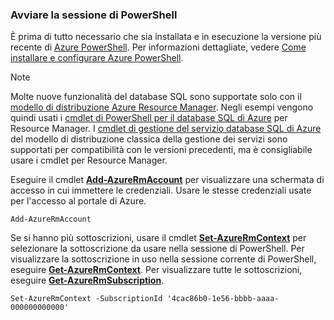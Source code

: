 
### <a name="start-your-powershell-session"></a>Avviare la sessione di PowerShell
È prima di tutto necessario che sia installata e in esecuzione la versione più recente di [Azure PowerShell](https://msdn.microsoft.com/library/mt619274\(v=azure.300\).aspx). Per informazioni dettagliate, vedere [Come installare e configurare Azure PowerShell](/powershell/azureps-cmdlets-docs).

> [!NOTE]
> Molte nuove funzionalità del database SQL sono supportate solo con il [modello di distribuzione Azure Resource Manager](../articles/azure-resource-manager/resource-group-overview.md). Negli esempi vengono quindi usati i [cmdlet di PowerShell per il database SQL di Azure](https://msdn.microsoft.com/library/azure/mt574084\(v=azure.300\).aspx) per Resource Manager. I [cmdlet di gestione del servizio database SQL di Azure](https://msdn.microsoft.com/library/azure/dn546723\(v=azure.300\).aspx) del modello di distribuzione classica della gestione dei servizi sono supportati per compatibilità con le versioni precedenti, ma è consigliabile usare i cmdlet per Resource Manager.
> 
> 

Eseguire il cmdlet [**Add-AzureRmAccount**](https://msdn.microsoft.com/library/azure/mt619267\(v=azure.300\).aspx) per visualizzare una schermata di accesso in cui immettere le credenziali. Usare le stesse credenziali usate per l'accesso al portale di Azure.

    Add-AzureRmAccount

Se si hanno più sottoscrizioni, usare il cmdlet [**Set-AzureRmContext**](https://msdn.microsoft.com/library/azure/mt619263\(v=azure.300\).aspx) per selezionare la sottoscrizione da usare nella sessione di PowerShell. Per visualizzare la sottoscrizione in uso nella sessione corrente di PowerShell, eseguire [**Get-AzureRmContext**](https://msdn.microsoft.com/library/azure/mt619265\(v=azure.300\).aspx). Per visualizzare tutte le sottoscrizioni, eseguire [**Get-AzureRmSubscription**](https://msdn.microsoft.com/library/azure/mt619284\(v=azure.300\).aspx).

    Set-AzureRmContext -SubscriptionId '4cac86b0-1e56-bbbb-aaaa-000000000000'


<!--HONumber=Dec16_HO2-->


